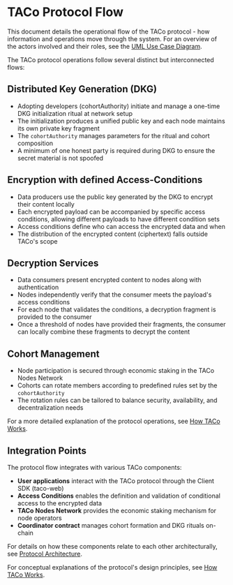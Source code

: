 # TACo Protocol Flow

This document details the operational flow of the TACo protocol - how information and operations move through the system. For an overview of the actors involved and their roles, see the [UML Use Case Diagram](./uml-usecase-diagram.md).

The TACo protocol operations follow several distinct but interconnected flows:

## Distributed Key Generation (DKG)

- Adopting developers (cohortAuthority) initiate and manage a one-time DKG initialization ritual at network setup
- The initialization produces a unified public key and each node maintains its own private key fragment
- The `cohortAuthority` manages parameters for the ritual and cohort composition
- A minimum of one honest party is required during DKG to ensure the secret material is not spoofed

## Encryption with defined Access-Conditions

- Data producers use the public key generated by the DKG to encrypt their content locally
- Each encrypted payload can be accompanied by specific access conditions, allowing different payloads to have different condition sets
- Access conditions define who can access the encrypted data and when
- The distribution of the encrypted content (ciphertext) falls outside TACo's scope

## Decryption Services

- Data consumers present encrypted content to nodes along with authentication
- Nodes independently verify that the consumer meets the payload's access conditions
- For each node that validates the conditions, a decryption fragment is provided to the consumer
- Once a threshold of nodes have provided their fragments, the consumer can locally combine these fragments to decrypt the content

## Cohort Management

- Node participation is secured through economic staking in the TACo Nodes Network
- Cohorts can rotate members according to predefined rules set by the `cohortAuthority`
- The rotation rules can be tailored to balance security, availability, and decentralization needs

For a more detailed explanation of the protocol operations, see [How TACo Works](../readme/key-concepts.md).

## Integration Points

The protocol flow integrates with various TACo components:

- **User applications** interact with the TACo protocol through the Client SDK (taco-web)
- **Access Conditions** enables the definition and validation of conditional access to the encrypted data
- **TACo Nodes Network** provides the economic staking mechanism for node operators
- **Coordinator contract** manages cohort formation and DKG rituals on-chain

For details on how these components relate to each other architecturally, see [Protocol Architecture](./protocol-architecture.md).

For conceptual explanations of the protocol's design principles, see [How TACo Works](../readme/key-concepts.md).
